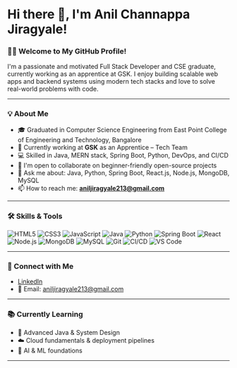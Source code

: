 # Hi there 👋, I'm Anil Channappa Jiragyale!

### 👨‍💻 Welcome to My GitHub Profile!

I'm a passionate and motivated Full Stack Developer and CSE graduate, currently working as an apprentice at GSK. I enjoy building scalable web apps and backend systems using modern tech stacks and love to solve real-world problems with code.

---

### 💡 About Me

- 🎓 Graduated in Computer Science Engineering from East Point College of Engineering and Technology, Bangalore  
- 🏢 Currently working at **GSK** as an Apprentice – Tech Team  
- 💻 Skilled in Java, MERN stack, Spring Boot, Python, DevOps, and CI/CD  
- 🤝 I'm open to collaborate on beginner-friendly open-source projects  
- 💬 Ask me about: Java, Python, Spring Boot, React.js, Node.js, MongoDB, MySQL  
- 📫 How to reach me: **aniljiragyale213@gmail.com**

---

### 🛠️ Skills & Tools

![HTML5](https://img.shields.io/badge/HTML5-e34c26?style=for-the-badge&logo=html5&logoColor=white)
![CSS3](https://img.shields.io/badge/CSS3-264de4?style=for-the-badge&logo=css3&logoColor=white)
![JavaScript](https://img.shields.io/badge/JavaScript-f7df1e?style=for-the-badge&logo=javascript&logoColor=black)
![Java](https://img.shields.io/badge/Java-007396?style=for-the-badge&logo=java&logoColor=white)
![Python](https://img.shields.io/badge/Python-3776AB?style=for-the-badge&logo=python&logoColor=white)
![Spring Boot](https://img.shields.io/badge/Spring_Boot-6DB33F?style=for-the-badge&logo=spring-boot&logoColor=white)
![React](https://img.shields.io/badge/React-61dafb?style=for-the-badge&logo=react&logoColor=black)
![Node.js](https://img.shields.io/badge/Node.js-339933?style=for-the-badge&logo=node.js&logoColor=white)
![MongoDB](https://img.shields.io/badge/MongoDB-47A248?style=for-the-badge&logo=mongodb&logoColor=white)
![MySQL](https://img.shields.io/badge/MySQL-00758F?style=for-the-badge&logo=mysql&logoColor=white)
![Git](https://img.shields.io/badge/Git-f05032?style=for-the-badge&logo=git&logoColor=white)
![CI/CD](https://img.shields.io/badge/CI%2FCD-blue?style=for-the-badge)
![VS Code](https://img.shields.io/badge/VS%20Code-007ACC?style=for-the-badge&logo=visual-studio-code&logoColor=white)

---

### 🔗 Connect with Me

- [LinkedIn](https://www.linkedin.com/in/anil-jiragyale/)
- 📧 Email: aniljiragyale213@gmail.com

---

### 📚 Currently Learning

- 🔁 Advanced Java & System Design  
- ☁️ Cloud fundamentals & deployment pipelines  
- 🧠 AI & ML foundations

---
